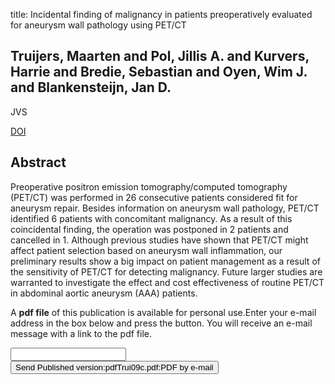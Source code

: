 title: Incidental finding of malignancy in patients preoperatively evaluated for aneurysm wall pathology using PET/CT

## Truijers, Maarten and Pol, Jillis A. and Kurvers, Harrie and Bredie, Sebastian and Oyen, Wim J. and Blankensteijn, Jan D.
JVS

<a href="https://doi.org/10.1016/j.jvs.2008.12.001">DOI</a>

## Abstract
Preoperative positron emission tomography/computed tomography (PET/CT) was performed in 26 consecutive patients considered fit for aneurysm repair. Besides information on aneurysm wall pathology, PET/CT identified 6 patients with concomitant malignancy. As a result of this coincidental finding, the operation was postponed in 2 patients and cancelled in 1. Although previous studies have shown that PET/CT might affect patient selection based on aneurysm wall inflammation, our preliminary results show a big impact on patient management as a result of the sensitivity of PET/CT for detecting malignancy. Future larger studies are warranted to investigate the effect and cost effectiveness of routine PET/CT in abdominal aortic aneurysm (AAA) patients.

A <b>pdf file</b> of this publication is available for personal use.Enter your e-mail address in the box below and press the button. You will receive an e-mail message with a link to the pdf file.
<form action="sender.php">  <input type="text" name="email">  <input type="submit" value="Send Published version:pdfTrui09c.pdf:PDF by e-mail"></form>